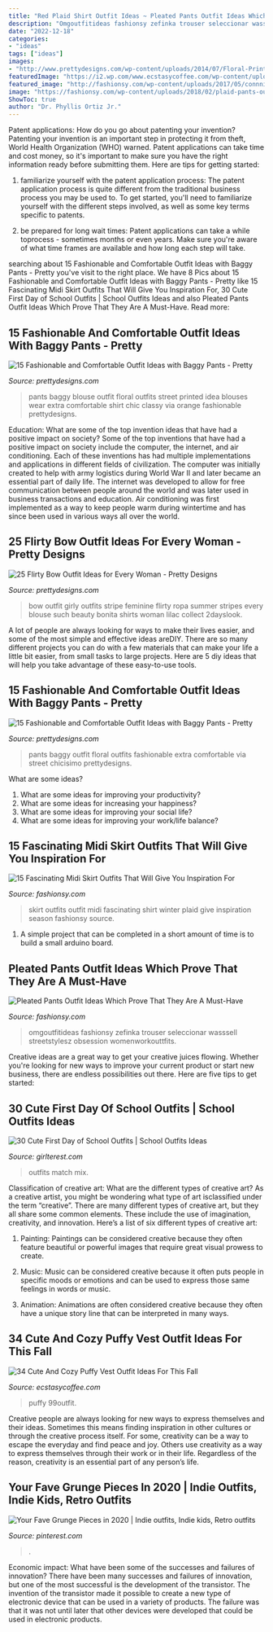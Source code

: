 ```yaml
---
title: "Red Plaid Shirt Outfit Ideas ~ Pleated Pants Outfit Ideas Which Prove That They Are A Must-have"
description: "Omgoutfitideas fashionsy zefinka trouser seleccionar wasssell streetstylesz obsession womenworkouttfits"
date: "2022-12-18"
categories:
- "ideas"
tags: ["ideas"]
images:
- "http://www.prettydesigns.com/wp-content/uploads/2014/07/Floral-Printed-Top-and-Black-Baggy-Pants-Outfit.jpg"
featuredImage: "https://i2.wp.com/www.ecstasycoffee.com/wp-content/uploads/2016/11/Cozy-Puffy-Vest-Outfits-Ideas38.jpg?resize=600%2C800&amp;ssl=1"
featured_image: "http://fashionsy.com/wp-content/uploads/2017/05/connnietang-winter-outfit-plaid-shirt-black-aline-skirt-gap-taupe-brown-leather-jacket-holiday-plaid-full-black-skirt-front-row-shop-linea-pelle-grayson-bar-bag-red-shoedazzle-mesh-black-pump-oia-jules-s.jpg"
image: "https://fashionsy.com/wp-content/uploads/2018/02/plaid-pants-outfits-7-.jpg"
ShowToc: true
author: "Dr. Phyllis Ortiz Jr."
---
```



Patent applications: How do you go about patenting your invention?
Patenting your invention is an important step in protecting it from theft, World Health Organization (WHO) warned. Patent applications can take time and cost money, so it's important to make sure you have the right information ready before submitting them. Here are tips for getting started:
1. familiarize yourself with the patent application process: The patent application process is quite different from the traditional business process you may be used to. To get started, you'll need to familiarize yourself with the different steps involved, as well as some key terms specific to patents.



2. be prepared for long wait times: Patent applications can take a while toprocess - sometimes months or even years. Make sure you're aware of what time frames are available and how long each step will take.



	

		
searching about 15 Fashionable and Comfortable Outfit Ideas with Baggy Pants - Pretty you've visit to the right place. We have 8 Pics about 15 Fashionable and Comfortable Outfit Ideas with Baggy Pants - Pretty like 15 Fascinating Midi Skirt Outfits That Will Give You Inspiration For, 30 Cute First Day of School Outfits | School Outfits Ideas and also Pleated Pants Outfit Ideas Which Prove That They Are A Must-Have. Read more:
		
    
## 15 Fashionable And Comfortable Outfit Ideas With Baggy Pants - Pretty

<img loading=lazy src="http://www.prettydesigns.com/wp-content/uploads/2014/07/Floral-Printed-Top-and-Black-Baggy-Pants-Outfit.jpg" onerror="this.onerror=null;this.src='https://tse1.mm.bing.net/th?id=OIP.Tw8j6ID4OO2P9uP-M3ItTgHaK2&amp;pid=15.1';" alt="15 Fashionable and Comfortable Outfit Ideas with Baggy Pants - Pretty">

_Source: prettydesigns.com_

>pants baggy blouse outfit floral outfits street printed idea blouses wear extra comfortable shirt chic classy via orange fashionable prettydesigns. 

	

Education: What are some of the top invention ideas that have had a positive impact on society?
Some of the top inventions that have had a positive impact on society include the computer, the internet, and air conditioning. Each of these inventions has had multiple implementations and applications in different fields of civilization. The computer was initially created to help with army logistics during World War II and later became an essential part of daily life. The internet was developed to allow for free communication between people around the world and was later used in business transactions and education. Air conditioning was first implemented as a way to keep people warm during wintertime and has since been used in various ways all over the world.

    
## 25 Flirty Bow Outfit Ideas For Every Woman - Pretty Designs

<img loading=lazy src="http://www.prettydesigns.com/wp-content/uploads/2014/05/Stripe-Outfit-with-a-Bow.jpg" onerror="this.onerror=null;this.src='https://tse1.mm.bing.net/th?id=OIP.ZlwpkjQA5kFfOjPR_WI00wHaLI&amp;pid=15.1';" alt="25 Flirty Bow Outfit Ideas for Every Woman - Pretty Designs">

_Source: prettydesigns.com_

>bow outfit girly outfits stripe feminine flirty ropa summer stripes every blouse such beauty bonita shirts woman lilac collect 2dayslook. 

	

A lot of people are always looking for ways to make their lives easier, and some of the most simple and effective ideas areDIY. There are so many different projects you can do with a few materials that can make your life a little bit easier, from small tasks to large projects. Here are 5 diy ideas that will help you take advantage of these easy-to-use tools.

    
## 15 Fashionable And Comfortable Outfit Ideas With Baggy Pants - Pretty

<img loading=lazy src="https://www.prettydesigns.com/wp-content/uploads/2014/07/Floral-Top-and-Red-Baggy-Pants.jpg" onerror="this.onerror=null;this.src='https://tse3.mm.bing.net/th?id=OIP.eI8_m0KJQMGrkgIhGJeSYQHaK0&amp;pid=15.1';" alt="15 Fashionable and Comfortable Outfit Ideas with Baggy Pants - Pretty">

_Source: prettydesigns.com_

>pants baggy outfit floral outfits fashionable extra comfortable via street chicisimo prettydesigns. 

	

What are some ideas?
1. What are some ideas for improving your productivity? 
2. What are some ideas for increasing your happiness? 
3. What are some ideas for improving your social life? 
4. What are some ideas for improving your work/life balance?

    
## 15 Fascinating Midi Skirt Outfits That Will Give You Inspiration For

<img loading=lazy src="http://fashionsy.com/wp-content/uploads/2017/05/connnietang-winter-outfit-plaid-shirt-black-aline-skirt-gap-taupe-brown-leather-jacket-holiday-plaid-full-black-skirt-front-row-shop-linea-pelle-grayson-bar-bag-red-shoedazzle-mesh-black-pump-oia-jules-s.jpg" onerror="this.onerror=null;this.src='https://tse4.mm.bing.net/th?id=OIP.T8YG59ZtirtXbVY27OWZ5gHaLH&amp;pid=15.1';" alt="15 Fascinating Midi Skirt Outfits That Will Give You Inspiration For">

_Source: fashionsy.com_

>skirt outfits outfit midi fascinating shirt winter plaid give inspiration season fashionsy source. 

	

1. A simple project that can be completed in a short amount of time is to build a small arduino board.

    
## Pleated Pants Outfit Ideas Which Prove That They Are A Must-Have

<img loading=lazy src="https://fashionsy.com/wp-content/uploads/2018/02/plaid-pants-outfits-7-.jpg" onerror="this.onerror=null;this.src='https://tse2.mm.bing.net/th?id=OIP.S7fG88Gm65NT3TnK6Wn3IwHaQU&amp;pid=15.1';" alt="Pleated Pants Outfit Ideas Which Prove That They Are A Must-Have">

_Source: fashionsy.com_

>omgoutfitideas fashionsy zefinka trouser seleccionar wasssell streetstylesz obsession womenworkouttfits. 

	

Creative ideas are a great way to get your creative juices flowing. Whether you're looking for new ways to improve your current product or start new business, there are endless possibilities out there. Here are five tips to get started:

    
## 30 Cute First Day Of School Outfits | School Outfits Ideas

<img loading=lazy src="http://girlterest.com/wp-content/uploads/2017/05/school6.jpg" onerror="this.onerror=null;this.src='https://tse1.mm.bing.net/th?id=OIP.iz1sCIUxJU5OOlsNUiNo0AHaLH&amp;pid=15.1';" alt="30 Cute First Day of School Outfits | School Outfits Ideas">

_Source: girlterest.com_

>outfits match mix. 

	

Classification of creative art: What are the different types of creative art?
As a creative artist, you might be wondering what type of art isclassified under the term “creative”. There are many different types of creative art, but they all share some common elements. These include the use of imagination, creativity, and innovation. Here’s a list of six different types of creative art:
1. Painting: Paintings can be considered creative because they often feature beautiful or powerful images that require great visual prowess to create.

2. Music: Music can be considered creative because it often puts people in specific moods or emotions and can be used to express those same feelings in words or music.

3. Animation: Animations are often considered creative because they often have a unique story line that can be interpreted in many ways.


    
## 34 Cute And Cozy Puffy Vest Outfit Ideas For This Fall

<img loading=lazy src="https://i2.wp.com/www.ecstasycoffee.com/wp-content/uploads/2016/11/Cozy-Puffy-Vest-Outfits-Ideas38.jpg?resize=600%2C800&amp;ssl=1" onerror="this.onerror=null;this.src='https://tse3.mm.bing.net/th?id=OIP.6ImzGM_7yP1ekjFpNm8jlAHaJ4&amp;pid=15.1';" alt="34 Cute And Cozy Puffy Vest Outfit Ideas For This Fall">

_Source: ecstasycoffee.com_

>puffy 99outfit. 

	

Creative people are always looking for new ways to express themselves and their ideas. Sometimes this means finding inspiration in other cultures or through the creative process itself. For some, creativity can be a way to escape the everyday and find peace and joy. Others use creativity as a way to express themselves through their work or in their life. Regardless of the reason, creativity is an essential part of any person’s life.

    
## Your Fave Grunge Pieces In 2020 | Indie Outfits, Indie Kids, Retro Outfits

<img loading=lazy src="https://i.pinimg.com/736x/63/c4/2a/63c42a3375b57b6616aeca382c756d2c.jpg" onerror="this.onerror=null;this.src='https://tse3.mm.bing.net/th?id=OIP.bCuWMfkdOTtdwfLU7OCOAQHaOs&amp;pid=15.1';" alt="Your Fave Grunge Pieces in 2020 | Indie outfits, Indie kids, Retro outfits">

_Source: pinterest.com_

>. 

	

Economic impact: What have been some of the successes and failures of innovation?
There have been many successes and failures of innovation, but one of the most successful is the development of the transistor. The invention of the transistor made it possible to create a new type of electronic device that can be used in a variety of products. The failure was that it was not until later that other devices were developed that could be used in electronic products.

